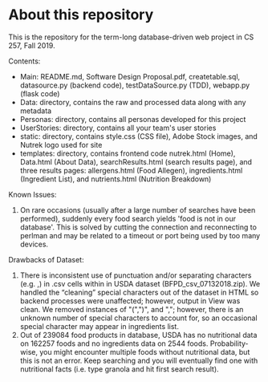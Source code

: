 # About this repository
This is the repository for the term-long database-driven web project in CS 257, Fall 2019.

Contents:
- Main: README.md, Software Design Proposal.pdf, createtable.sql, datasource.py (backend code), testDataSource.py (TDD), webapp.py (flask code)
- Data: directory, contains the raw and processed data along with any metadata
- Personas: directory, contains all personas developed for this project
- UserStories: directory, contains all your team's user stories
- static: directory, contains style.css (CSS file), Adobe Stock images, and Nutrek logo used for site
- templates: directory, contains frontend code nutrek.html (Home), Data.html (About Data), searchResults.html (search results page), and three results pages: allergens.html (Food Allegen), ingredients.html (Ingredient List), and nutrients.html (Nutrition Breakdown)


Known Issues: 
1. On rare occasions (usually after a large number of searches have been performed), suddenly every food search yields 'food is not in our database'. This is solved by cutting the connection and reconnecting to perlman and may be related to a timeout or port being used by too many devices. 

Drawbacks of Dataset:
1. There is inconsistent use of punctuation and/or separating characters (e.g. ,) in .csv cells within in USDA dataset (BFPD_csv_07132018.zip). We handled the “cleaning” special characters out of the dataset in HTML so backend processes were unaffected; however, output in View was clean. We removed instances of "(",")", and ","; however, there is an unknown number of special characters to account for, so an occasional special character may appear in ingredients list.
2. Out of 239084 food products in database, USDA has no nutritional data on 162257 foods and no ingredients data on 2544 foods. Probability-wise, you might encounter multiple foods without nutritional data, but this is not an error. Keep searching and you will eventually find one with nutritional facts (i.e. type granola and hit first search result).
